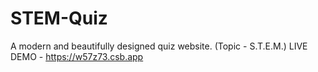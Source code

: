# STEM-Quiz
A modern and beautifully designed quiz website. (Topic - S.T.E.M.)
LIVE DEMO - https://w57z73.csb.app

